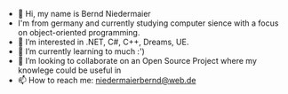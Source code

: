 - 👋 Hi, my name is Bernd Niedermaier
- I'm from germany and currently studying computer sience with a focus on object-oriented programming.
- 👀 I’m interested in .NET, C#, C++, Dreams, UE.
- 🌱 I’m currently learning to much :')
- 💞️ I’m looking to collaborate on an Open Source Project where my knowlege could be useful in 
- 📫 How to reach me: niedermaierbernd@web.de

<!---
Schrottmaker/Schrottmaker is a ✨ special ✨ repository because its `README.md` (this file) appears on your GitHub profile.
You can click the Preview link to take a look at your changes.
--->
